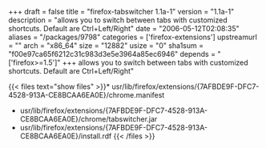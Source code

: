 +++
draft = false
title = "firefox-tabswitcher 1.1a-1"
version = "1.1a-1"
description = "allows you to switch between tabs with customized shortcuts. Default are Ctrl+Left/Right"
date = "2006-05-12T02:08:35"
aliases = "/packages/9798"
categories = ['firefox-extensions']
upstreamurl = ""
arch = "x86_64"
size = "12882"
usize = "0"
sha1sum = "f00e97ca65f6212c31c983d3e5e3964a85ec6946"
depends = "['firefox>=1.5']"
+++
allows you to switch between tabs with customized shortcuts. Default are Ctrl+Left/Right"

{{< files text="show files" >}}* usr/lib/firefox/extensions/{7AFBDE9F-DFC7-4528-913A-CE8BCAA6EA0E}/chrome.manifest
* usr/lib/firefox/extensions/{7AFBDE9F-DFC7-4528-913A-CE8BCAA6EA0E}/chrome/tabswitcher.jar
* usr/lib/firefox/extensions/{7AFBDE9F-DFC7-4528-913A-CE8BCAA6EA0E}/install.rdf
{{< /files >}}